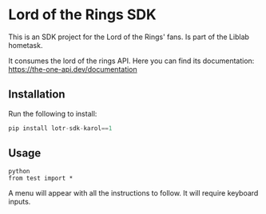 # Lord of the Rings SDK
This is an SDK project for the Lord of the Rings' fans. Is part of the Liblab hometask.

It consumes the lord of the rings API.
Here you can find its documentation: https://the-one-api.dev/documentation


## Installation
Run the following to install:

```python
pip install lotr-sdk-karol==1
```

## Usage

```
python
from test import *
```
A menu will appear with all the instructions to follow. It will require keyboard inputs.

